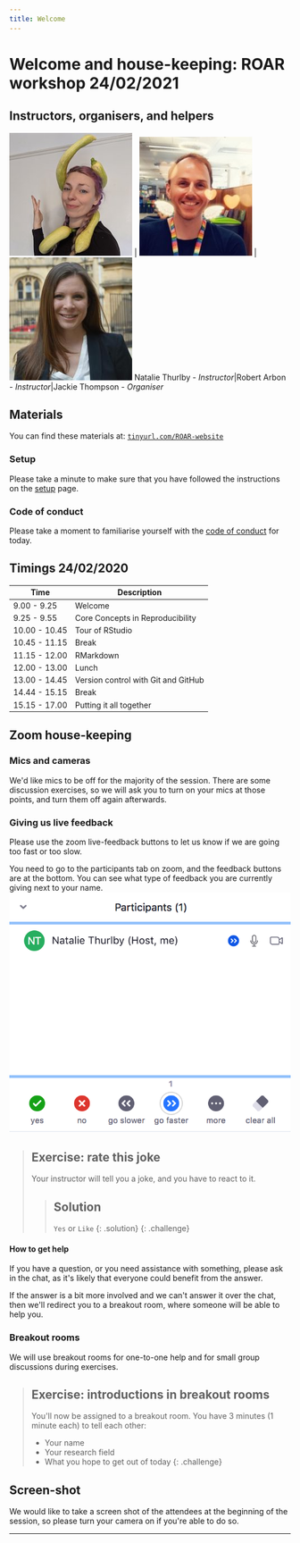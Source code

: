 ```yaml
---
title: Welcome
---
```


Welcome and house-keeping: ROAR workshop 24/02/2021
=====================================================

## Instructors, organisers, and helpers

![](../fig/natalie.jpg) | ![](../fig/robert.jpg) | ![](../fig/jackie.jpg)
Natalie Thurlby - *Instructor*|Robert Arbon - *Instructor*|Jackie Thompson - *Organiser*

<!--TODO: Add others here-->

## Materials

You can find these materials at: [`tinyurl.com/ROAR-website`](http://www.tinyurl.com/ROAR-website)
<!--TODO: Check URL-->

### Setup
Please take a minute to make sure that you have followed the instructions on the [setup](../setup.html) page.

### Code of conduct
<!--TODO: Add a code of conduct page to extras-->
Please take a moment to familiarise yourself with the [code of conduct](https://docs.carpentries.org/topic_folders/policies/code-of-conduct.html) for today. 

## Timings 24/02/2020

|  Time | Description     |
|---|---|
| 9.00 - 9.25 |  Welcome   |
| 9.25 - 9.55  |  Core Concepts in Reproducibility |
| 10.00 - 10.45  |  Tour of RStudio  |
| 10.45 - 11.15 |   Break   |
| 11.15 - 12.00  |   RMarkdown  |
| 12.00 - 13.00 |   Lunch   |
| 13.00 - 14.45 |   Version control with Git and GitHub |
| 14.44 - 15.15 |   Break   |
| 15.15 - 17.00  |  Putting it all together  |

## Zoom house-keeping

### Mics and cameras
We'd like mics to be off for the majority of the session. There are some discussion exercises, so we will ask you to turn on your mics at those points, and turn them off again afterwards.

### Giving us live feedback
Please use the zoom live-feedback buttons to let us know if we are going too fast or too slow. 

You need to go to the participants tab on zoom, and the feedback buttons are at the bottom. You can see what type of feedback you are currently giving next to your name.
![Zoom feedback buttons](../fig/zoom-feedback.png)

> ## Exercise: rate this joke
> Your instructor will tell you a joke, and you have to react to it.
> > ## Solution
> > `Yes` or `Like`
> {: .solution}
{: .challenge}

#### How to get help
If you have a question, or you need assistance with something, please ask in the chat, as it's likely that everyone could benefit from the answer. 

If the answer is a bit more involved and we can't answer it over the chat, then we'll redirect you to a breakout room, where someone will be able to help you.

### Breakout rooms
We will use breakout rooms for one-to-one help and for small group discussions during exercises.

> ## Exercise: introductions in breakout rooms
> You'll now be assigned to a breakout room. You have 3 minutes (1 minute each) to tell each other:
> * Your name
> * Your research field
> * What you hope to get out of today
{: .challenge}

## Screen-shot
We would like to take a screen shot of the attendees at the beginning of the session, so please turn your camera on if you're able to do so.

---



